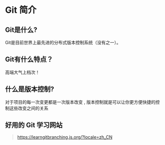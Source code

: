 # Git 简介


## Git是什么?
Git是目前世界上最先进的分布式版本控制系统（没有之一）。

## Git有什么特点？
高端大气上档次！

## 什么是版本控制?
对于项目的每一次变更都是一次版本改变 , 版本控制就是可以让你更方便快捷的控制这些改变之间的关系

## 好用的 Git 学习网站

> https://learngitbranching.js.org/?locale=zh_CN

